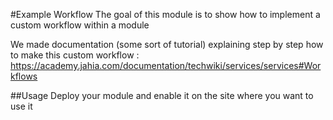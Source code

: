 #Example Workflow
The goal of this module is to show how to implement a custom workflow within a module

We made documentation (some sort of tutorial) explaining step by step how to make this custom workflow :  https://academy.jahia.com/documentation/techwiki/services/services#Workflows

##Usage
Deploy your module and enable it on the site where you want to use it
